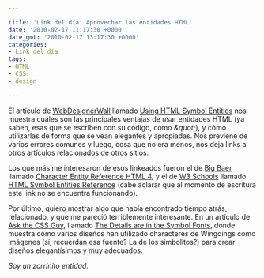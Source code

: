 ```yaml
---

title: 'Link del día: Aprovechar las entidades HTML'
date: '2010-02-17 11:17:30 +0000'
date_gmt: '2010-02-17 13:17:30 +0000'
categories:
- Link del día
tags:
- HTML
- CSS
- design

---
```


El artículo de [WebDesignerWall](http://www.webdesignerwall.com/) llamado [Using HTML Symbol Entities](http://www.webdesignerwall.com/tutorials/using-html-symbol-entities/) nos muestra cuáles son las principales ventajas de usar entidades HTML (ya saben, esas que se escriben con su código, como _&amp;quot;_), y cómo utilizarlas de forma que se vean elegantes y apropiadas. Nos previene de varios errores comunes y luego, cosa que no era menos, nos deja links a otros artículos relacionados de otros sitios.

Los que más me interesaron de esos linkeados fueron el de [Big Baer](http://www.bigbaer.com/) llamado [Character Entity Reference HTML 4](http://www.bigbaer.com/reference/character_entity_reference.htm), y el de [W3 Schools](http://www.w3schools.com/) llamado [HTML Symbol Entities Reference](http://www.w3schools.com/tags/ref_symbols.asp) (cabe aclarar que al momento de escritura este link no se encuentra funcionando).

Por último, quiero mostrar algo que había encontrado tiempo atrás, relacionado, y que me pareció terriblemente interesante. En un artículo de [Ask the CSS Guy](http://www.askthecssguy.com/), llamado [The Details are in the Symbol Fonts](http://www.askthecssguy.com/2007/02/the_details_are_in_the_symbol_1.html), donde muestra cómo varios diseños han utilizado characteres de Wingdings como imágenes (sí, recuerdan esa fuente? La de los simbolitos?) para crear diseños elegantísimos y muy adecuados.

_Soy un zorrinito entidad._
